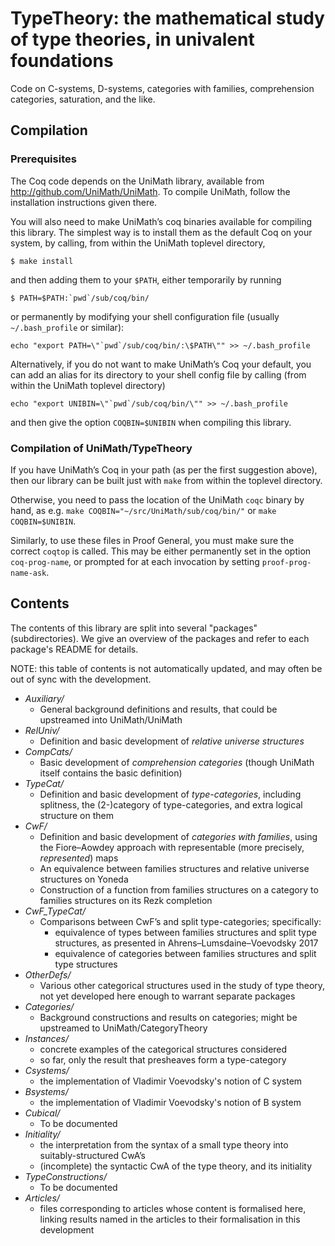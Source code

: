 TypeTheory: the mathematical study of type theories, in univalent foundations
==========

Code  on C-systems, D-systems, categories with families, comprehension categories, saturation, and the like.

Compilation
------------

### Prerequisites

The Coq code depends on the UniMath library, available from http://github.com/UniMath/UniMath.
To compile UniMath, follow the installation instructions given there.

You will also need to make UniMath’s coq binaries available for compiling this library.  The simplest way is to install them as the default Coq on your system, by calling, from within the UniMath toplevel directory,
```
$ make install 
```
and then adding them to your `$PATH`, either temporarily by running
```
$ PATH=$PATH:`pwd`/sub/coq/bin/
```
or permanently by modifying your shell configuration file (usually `~/.bash_profile` or similar):
```
echo "export PATH=\"`pwd`/sub/coq/bin/:\$PATH\"" >> ~/.bash_profile
```

Alternatively, if you do not want to make UniMath’s Coq your default, you can add an alias for its directory to your shell config file by calling (from within the UniMath toplevel directory)
```
echo "export UNIBIN=\"`pwd`/sub/coq/bin/\"" >> ~/.bash_profile
```
and then give the option `COQBIN=$UNIBIN` when compiling this library.

### Compilation of UniMath/TypeTheory

If you have UniMath’s Coq in your path (as per the first suggestion above), then our library can be built just with `make` from within the toplevel directory.

Otherwise, you need to pass the location of the UniMath `coqc` binary by hand, as e.g. `make COQBIN="~/src/UniMath/sub/coq/bin/"` or `make COQBIN=$UNIBIN`.

Similarly, to use these files in Proof General, you must make sure the correct `coqtop` is called.  This may be either permanently set in the option `coq-prog-name`, or prompted for at each invocation by setting `proof-prog-name-ask`.

Contents
--------

The contents of this library are split into several "packages" (subdirectories).
We give an overview of the packages and refer to each package's README for details.

NOTE: this table of contents is not automatically updated, and may often be out of sync with the development.

- *Auxiliary/*
  - General background definitions and results, that could be upstreamed into UniMath/UniMath
- *RelUniv/*
  - Definition and basic development of *relative universe structures*
- *CompCats/*
  - Basic development of *comprehension categories* (though UniMath itself contains the basic definition)
- *TypeCat/*
  - Definition and basic development of *type-categories*, including splitness, the (2-)category of type-categories, and extra logical structure on them
- *CwF/*
  - Definition and basic development of *categories with families*, using the Fiore–Aowdey approach with representable (more precisely, *represented*) maps
  - An equivalence between families structures and relative universe structures on Yoneda
  - Construction of a function from families structures on a category to families structures on its Rezk completion
- *CwF_TypeCat/*
  - Comparisons between CwF’s and split type-categories; specifically:
    - equivalence of types between families structures and split type structures, as presented in Ahrens–Lumsdaine–Voevodsky 2017
	- equivalence of categories between families structures and split type structures
- *OtherDefs/*
  - Various other categorical structures used in the study of type theory, not yet developed here enough to warrant separate packages
- *Categories/*
  - Background constructions and results on categories; might be upstreamed to UniMath/CategoryTheory
- *Instances/*
  - concrete examples of the categorical structures considered
  - so far, only the result that presheaves form a type-category
- *Csystems/*
  * the implementation of Vladimir Voevodsky's notion of C system
- *Bsystems/*
  * the implementation of Vladimir Voevodsky's notion of B system
- *Cubical/*
  - To be documented
- *Initiality/*
  - the interpretation from the syntax of a small type theory into suitably-structured CwA’s
  - (incomplete) the syntactic CwA of the type theory, and its initiality
- *TypeConstructions/*
  - To be documented
- *Articles/*
  - files corresponding to articles whose content is formalised here, linking results named in the articles to their formalisation in this development
